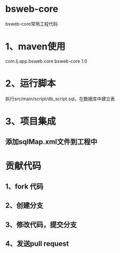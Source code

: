 # bsweb-core
bsweb-core常用工程代码

# 1、maven使用
  <depenency>com.lj.app.bsweb.core</depency>
  <artictId>bsweb-core</depecy>
  <version>1.0</version>

# 2、运行脚本
执行src/main/script/db_script.sql，在数据库中建立表

# 3、项目集成

## 添加sqlMap.xml文件到工程中



# 贡献代码
## 1、fork  代码
## 2、创建分支
## 3、修改代码，提交分支
## 4、发送pull request
